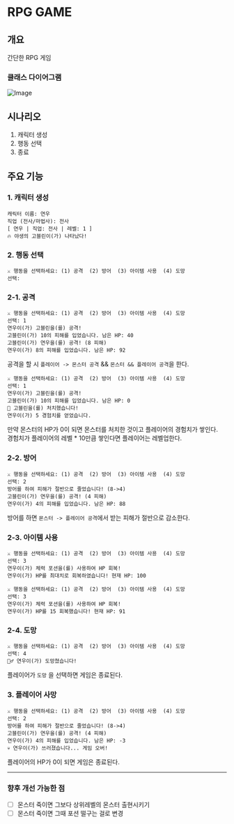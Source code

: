 # RPG GAME
## 개요
간단한 RPG 게임

### 클래스 다이어그램
![Image](https://github.com/user-attachments/assets/b8d40a21-212b-4c5c-b0a5-95fce92c9f52)

## 시나리오
1. 캐릭터 생성
2. 행동 선택
3. 종료

## 주요 기능
### 1. 캐릭터 생성
```
캐릭터 이름: 연우
직업 (전사/마법사): 전사
[ 연우 | 직업: 전사 | 레벨: 1 ]
🔥 야생의 고블린이(가) 나타났다!
```

### 2. 행동 선택
```
⚔ 행동을 선택하세요: (1) 공격  (2) 방어  (3) 아이템 사용  (4) 도망
선택: 
```

### 2-1. 공격
```
⚔ 행동을 선택하세요: (1) 공격  (2) 방어  (3) 아이템 사용  (4) 도망
선택: 1
연우이(가) 고블린을(를) 공격!
고블린이(가) 10의 피해를 입었습니다. 남은 HP: 40
고블린이(가) 연우을(를) 공격! (8 피해)
연우이(가) 8의 피해를 입었습니다. 남은 HP: 92
```
공격을 할 시 `플레이어 -> 몬스터 공격` && `몬스터 && 플레이어 공격`을 한다.


```aiignore
⚔ 행동을 선택하세요: (1) 공격  (2) 방어  (3) 아이템 사용  (4) 도망
선택: 1
연우이(가) 고블린을(를) 공격!
고블린이(가) 10의 피해를 입었습니다. 남은 HP: 0
🎉 고블린을(를) 처치했습니다!
연우이(가) 5 경험치를 얻었습니다.
```
만약 몬스터의 HP가 0이 되면 몬스터를 처치한 것이고 플레이어의 경험치가 쌓인다.  
경험치가 플레이어의 레벨 * 10만큼 쌓인다면 플레이어는 레벨업한다. 


### 2-2. 방어
```
⚔ 행동을 선택하세요: (1) 공격  (2) 방어  (3) 아이템 사용  (4) 도망
선택: 2
방어를 하여 피해가 절반으로 줄었습니다! (8->4)
고블린이(가) 연우을(를) 공격! (4 피해)
연우이(가) 4의 피해를 입었습니다. 남은 HP: 88
```
방어를 하면 `몬스터 -> 플레이어 공격`에서 받는 피해가 절반으로 감소한다.   

### 2-3. 아이템 사용
```
⚔ 행동을 선택하세요: (1) 공격  (2) 방어  (3) 아이템 사용  (4) 도망
선택: 3
연우이(가) 체력 포션을(를) 사용하여 HP 회복!
연우이(가) HP를 최대치로 회복하였습니다! 현재 HP: 100
```
```
⚔ 행동을 선택하세요: (1) 공격  (2) 방어  (3) 아이템 사용  (4) 도망
선택: 3
연우이(가) 체력 포션을(를) 사용하여 HP 회복!
연우이(가) HP를 15 회복했습니다! 현재 HP: 91
```
### 2-4.  도망
```aiignore
⚔ 행동을 선택하세요: (1) 공격  (2) 방어  (3) 아이템 사용  (4) 도망
선택: 4
🏃‍♂️ 연우이(가) 도망쳤습니다!
```
플레이어가 `도망` 을 선택하면 게임은 종료된다. 

### 3. 플레이어 사망
```aiignore
⚔ 행동을 선택하세요: (1) 공격  (2) 방어  (3) 아이템 사용  (4) 도망
선택: 2
방어를 하여 피해가 절반으로 줄었습니다! (8->4)
고블린이(가) 연우을(를) 공격! (4 피해)
연우이(가) 4의 피해를 입었습니다. 남은 HP: -3
💀 연우이(가) 쓰러졌습니다... 게임 오버!
```
플레이어의 HP가 0이 되면 게임은 종료된다.  

---

### 향후 개선 가능한 점
- [ ] 몬스터 죽이면 그보다 상위레벨의 몬스터 출현시키기
- [ ] 몬스터 죽이면 그때 포션 떨구는 걸로 변경
